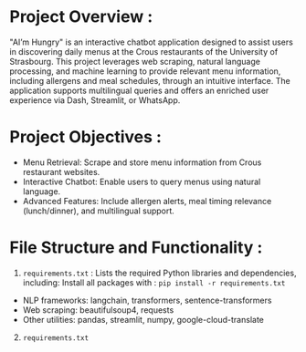 # Project Overview :

"AI’m Hungry" is an interactive chatbot application designed to assist users in discovering daily menus at the Crous restaurants of the University of Strasbourg. This project leverages web scraping, natural language processing, and machine learning to provide relevant menu information, including allergens and meal schedules, through an intuitive interface. The application supports multilingual queries and offers an enriched user experience via Dash, Streamlit, or WhatsApp.

# Project Objectives :
- Menu Retrieval: Scrape and store menu information from Crous restaurant websites.
- Interactive Chatbot: Enable users to query menus using natural language.
- Advanced Features: Include allergen alerts, meal timing relevance (lunch/dinner), and multilingual support.

# File Structure and Functionality :

1) ```requirements.txt``` : Lists the required Python libraries and dependencies, including:
Install all packages with : ```pip install -r requirements.txt```

- NLP frameworks: langchain, transformers, sentence-transformers
- Web scraping: beautifulsoup4, requests
- Other utilities: pandas, streamlit, numpy, google-cloud-translate

2) ```requirements.txt```
